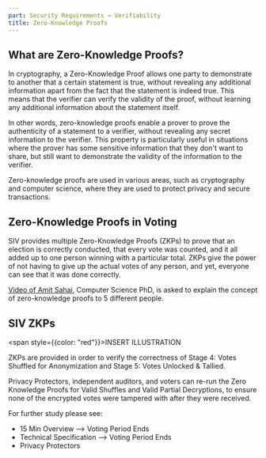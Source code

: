 ```yaml
---
part: Security Requirements → Verifiability
title: Zero-Knowledge Proofs
---
```


## What are Zero-Knowledge Proofs?

In cryptography, a Zero-Knowledge Proof allows one party to demonstrate to another that a certain statement is true, without revealing any additional information apart from the fact that the statement is indeed true. This means that the verifier can verify the validity of the proof, without learning any additional information about the statement itself.

In other words, zero-knowledge proofs enable a prover to prove the authenticity of a statement to a verifier, without revealing any secret information to the verifier. This property is particularly useful in situations where the prover has some sensitive information that they don't want to share, but still want to demonstrate the validity of the information to the verifier.

Zero-knowledge proofs are used in various areas, such as cryptography and computer science, where they are used to protect privacy and secure transactions.

## Zero-Knowledge Proofs in Voting

SIV provides multiple Zero-Knowledge Proofs (ZKPs) to prove that an election is correctly conducted, that every vote was counted, and it all added up to one person winning with a particular total. ZKPs give the power of not having to give up the actual votes of any person, and yet, everyone can see that it was done correctly.

[Video of Amit Sahai](https://www.youtube.com/clip/UgkxqM23U7EUgdW2C3zGGqO9-ujxi8D9EsAg), Computer Science PhD, is asked to explain the concept of zero-knowledge proofs to 5 different people.

## SIV ZKPs

<span style={{color: "red"}}>INSERT ILLUSTRATION</span>

ZKPs are provided in order to verify the correctness of Stage 4: Votes Shuffled for Anonymization and Stage 5: Votes Unlocked & Tallied.

Privacy Protectors, independent auditors, and voters can re-run the Zero Knowledge Proofs for Valid Shuffles and Valid Partial Decryptions, to ensure none of the encrypted votes were tampered with after they were received.

For further study please see:

- 15 Min Overview —> Voting Period Ends
- Technical Specification —> Voting Period Ends
- Privacy Protectors
